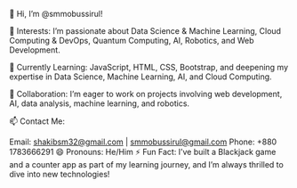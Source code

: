 👋 Hi, I’m @smmobussirul!

👀 Interests: I’m passionate about Data Science & Machine Learning, Cloud Computing & DevOps, Quantum Computing, AI, Robotics, and Web Development.

🌱 Currently Learning: JavaScript, HTML, CSS, Bootstrap, and deepening my expertise in Data Science, Machine Learning, AI, and Cloud Computing.

💞️ Collaboration: I’m eager to work on projects involving web development, AI, data analysis, machine learning, and robotics.

📫 Contact Me:

Email: shakibsm32@gmail.com | smmobussirul@gmail.com
Phone: +880 1783666291
😄 Pronouns: He/Him
⚡ Fun Fact: I’ve built a Blackjack game and a counter app as part of my learning journey, and I’m always thrilled to dive into new technologies!
